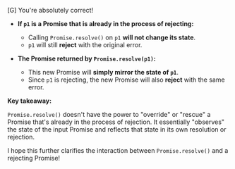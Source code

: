 [G] You're absolutely correct! 

* **If `p1` is a Promise that is already in the process of rejecting:**
    * Calling `Promise.resolve()` on `p1` **will not change its state**. 
    * `p1` will still **reject** with the original error.

* **The Promise returned by `Promise.resolve(p1)`:**
    * This new Promise will **simply mirror the state of `p1`**. 
    * Since `p1` is rejecting, the new Promise will also **reject** with the same error.

**Key takeaway:**

`Promise.resolve()` doesn't have the power to "override" or "rescue" a Promise that's already in the process of rejection. It essentially "observes" the state of the input Promise and reflects that state in its own resolution or rejection.

I hope this further clarifies the interaction between `Promise.resolve()` and a rejecting Promise!
